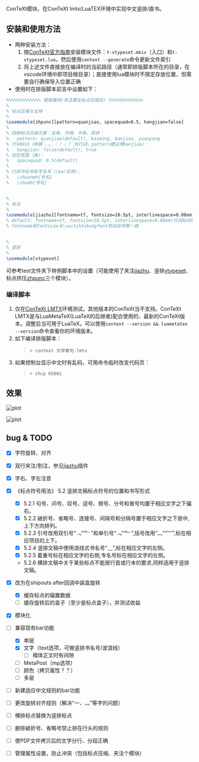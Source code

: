 ConTeXt模块，在ConTeXt lmtx/LuaTEX环境中实现中文竖排/直书。

## 安装和使用方法

* 两种安装方法：
    1. 按[ConTeXt官方指南](https://wiki.contextgarden.net/Modules)安装模块文件：`t-vtypeset.mkiv`（入口）和`t-vtypeset.lua`，然后使用`context --generate`命令更新文件索引
    1. 将上述文件直接放在编译时的当前路径（通常即排版脚本所在的目录，在vscode环境中即项目根目录）；直接使用lua模块时不限定存放位置，但需要自行确保导入位置正确
* 使用时在排版脚本前言中设置如下：

```latex
%%%%%%%%%%%%% 使用模块(夹注要在标点压缩后) %%%%%%%%%%%%%
% 
% 标点压缩与支持
% 
\usemodule[zhpunc][pattern=quanjiao, spacequad=0.5, hangjian=false]
% 
% 四种标点压缩方案：全角、开明、半角、原样：
%   pattern: quanjiao(default), kaiming, banjiao, yuanyang
% 行间标点（转换`、，。．：！；？`到行间，pattern建议用banjiao）：
%   hangjian: false(default), true
% 加空宽度（角）：
%   spacequad: 0.5(default)
% 
% 行间书名号和专名号（\bar实例）：
%   \zhuanmh{专名}
%   \shumh{书名}


% 
% 夹注
% 
\usemodule[jiazhu][fontname=tf, fontsize=10.5pt, interlinespace=0.08em]
% default: fontname=tf, fontsize=10.5pt, interlinespace=0.08em(行间标点时约0.2em)
% fontname和fontsize与\switchtobodyfont的对应参数一致


% 
% 竖排
% 
\usemodule[vtypeset]

```

可参考test文件夹下样例脚本中的设置（可能使用了夹注[jiazhu](https://github.com/Fusyong/jiazhu)、竖排[vtypeset](https://github.com/Fusyong/vertical-typesetting)、标点挤压[zhpunc](https://github.com/Fusyong/zhpunc)三个模块）。

### 编译脚本

1. 仅在[ConTeXt LMTX](https://wiki.contextgarden.net/Installation)环境测试，其他版本的ConTeXt当不支持。ConTeXt LMTX是与LuaMetaTeX(LuaTeX的后继者)配合使用的、最新的ConTeXt版本。调整后当可用于LuaTeX。可以使用`context --version && luametatex --version`命令查看你的环境版本。
1. 如下编译排版脚本：
    >```shell
    >> context 大学章句.lmtx
    >```
1. 如果控制台显示中文时有乱码，可用命令临时改变代码页：
    >```shell
    >> chcp 65001
    >```

## 效果

![plot](https://blog.xiiigame.com/img/2022-02-15-ConTeXt-LMTX中文竖排插件/vtypesetting_callback_1.jpg)

![plot](https://blog.xiiigame.com/img/2022-02-15-ConTeXt-LMTX中文竖排插件/vtypesetting_callback_2.jpg)

## bug & TODO 

* [x] 字符旋转、对齐
* [x] 双行夹注/割注，参见[jiazhu](https://github.com/Fusyong/jiazhu)插件
* [x] 字右、字左注音
* [x] 《标点符号用法》 5.2 竖排文稿标点符号的位置和书写形式
    * [x] 5.2.1 句号、问号、叹号、逗号、顿号、分号和冒号均置于相应文字之下偏右。
    * [x] 5.2.2 破折号、省略号、连接号、间隔号和分隔号置于相应文字之下居中,上下方向排列。
    * [x] 5.2.3 引号改用双引号“﹃”“﹄”和单引号“﹁”“﹂”,括号改用“︵”“︶”,标在相应项目的上下。
    * [x] 5.2.4 竖排文稿中使用浪线式书名号“﹏”,标在相应文字的左侧。
    * [x] 5.2.5 着重号标在相应文字的右侧,专名号标在相应文字的左侧。
    * 5.2.6 横排文稿中关于某些标点不能居行首或行末的要求,同样适用于竖排文稿。
* [x] 改为在shipouts after回调中装盒旋转
    * [x] 缓存标点的偏置数据
    * [ ] 缓存旋转后的盒子（至少是标点盒子），并测试收益
* [x] 模块化
* [ ] 兼容现有bar功能
    * [x] 单层
    * [x] 文字（text选项，可做竖排书名号/波浪线）
        * [ ] 楷体正文时有间隙
    * [ ] MetaPost（mp选项）
    * [ ] 颜色（拷贝属性？？）
    * [ ] 多层
* [ ] 新建适应中文规则的bar功能
* [ ] 更改旋转对齐规则（解决“一、灬”等字的问题）
* [ ] 横排标点替换为竖排标点
* [ ] 删除破折号、省略号禁止排在行头的规则
* [ ] 使PDF文件拷贝后的文字分行、分段正确
* [ ] 管理属性设置，防止冲突（包括标点压缩、夹注个模块）


